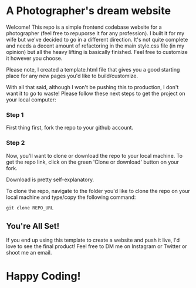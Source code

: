 # A Photographer's dream website

Welcome! This repo is a simple frontend codebase website for a photographer (feel free to repuporse it for any profession). I built it for my wife but we've decided to go in a different direction. It's not quite complete and needs a decent amount of refactoring in the main style.css file (in my opinion) but all the heavy lifting is basically finished. Feel free to customize it however you choose. 

Please note, I created a template.html file that gives you a good starting place for any new pages you'd like to build/customize.

With all that said, although I won't be pushing this to production, I don't want it to go to waste! Please follow these next steps to get the project on your local computer:


### Step 1
First thing first, fork the repo to your github account. 

### Step 2
Now, you'll want to clone or download the repo to your local machine. To get the repo link, click on the green 'Clone or download' button on your fork.

Download is pretty self-explanatory. 

To clone the repo, navigate to the folder you'd like to clone the repo on your local machine and type/copy the following command: 

```html
git clone REPO_URL
```


## You're All Set!

If you end up using this template to create a website and push it live, I'd love to see the final product! Feel free to DM me on Instagram or Twitter or shoot me an email. 

# Happy Coding!
